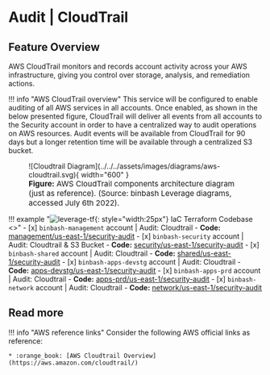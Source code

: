 # Audit | CloudTrail

## Feature Overview 

AWS CloudTrail monitors and records account activity across your AWS infrastructure, 
giving you control over storage, analysis, and remediation actions.

!!! info "AWS CloudTrail overview"
    This service will be configured to enable auditing of all AWS services in all accounts.
    Once enabled, as shown in the below presented figure, CloudTrail will deliver all events 
    from all accounts to the Security account in order to have a centralized way to audit 
    operations on AWS resources.
    Audit events will be available from CloudTrail for 90 days but a longer retention 
    time will be available through a centralized S3 bucket.

<figure markdown>
  ![Cloudtrail Diagram](../../../assets/images/diagrams/aws-cloudtrail.svg){ width="600" }
    <figcaption style="font-size:15px">
    <b>Figure:</b> AWS CloudTrail components architecture diagram (just as reference).
    (Source: binbash Leverage diagrams, accessed July 6th 2022).
    </figcaption>
</figure>

!!! example "![leverage-tf](../../../assets/images/logos/terraform.png "Terraform"){: style="width:25px"} IaC Terraform Codebase <>"
    - [x] `binbash-management` account | Audit: Cloudtrail
        - **Code:** [management/us-east-1/security-audit](https://github.com/binbashar/le-tf-infra-aws/tree/master/management/us-east-1/security-audit)
    - [x] `binbash-security` account | Audit: Cloudtrail & S3 Bucket
        - **Code:** [security/us-east-1/security-audit](https://github.com/binbashar/le-tf-infra-aws/tree/master/security/us-east-1/security-audit)
    - [x] `binbash-shared` account | Audit: Cloudtrail
        - **Code:** [shared/us-east-1/security-audit](https://github.com/binbashar/le-tf-infra-aws/tree/master/shared/us-east-1/security-audit)
    - [x] `binbash-apps-devstg` account | Audit: Cloudtrail
        - **Code:** [apps-devstg/us-east-1/security-audit](https://github.com/binbashar/le-tf-infra-aws/tree/master/apps-devstg/us-east-1/security-audit)
    - [x] `binbash-apps-prd` account | Audit: Cloudtrail
        - **Code:** [apps-prd/us-east-1/security-audit](https://github.com/binbashar/le-tf-infra-aws/tree/master/apps-prd/us-east-1/security-audit)
    - [x] `binbash-network` account | Audit: Cloudtrail
        - **Code:** [network/us-east-1/security-audit](https://github.com/binbashar/le-tf-infra-aws/tree/master/network/us-east-1/security-audit)

## Read more

!!! info "AWS reference links"
    Consider the following AWS official links as reference:
    
    * :orange_book: [AWS Cloudtrail Overview](https://aws.amazon.com/cloudtrail/)

